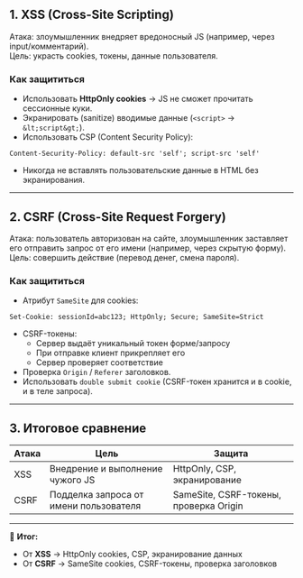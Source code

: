 ## 1. XSS (Cross-Site Scripting)
Атака: злоумышленник внедряет вредоносный JS (например, через input/комментарий).  
Цель: украсть cookies, токены, данные пользователя.

### Как защититься
- Использовать **HttpOnly cookies** → JS не сможет прочитать сессионные куки.  
- Экранировать (sanitize) вводимые данные (`<script>` → `&lt;script&gt;`).  
- Использовать CSP (Content Security Policy):
```http
Content-Security-Policy: default-src 'self'; script-src 'self'
```

- Никогда не вставлять пользовательские данные в HTML без экранирования.

---

## 2. CSRF (Cross-Site Request Forgery)

Атака: пользователь авторизован на сайте, злоумышленник заставляет его отправить запрос от его имени (например, через скрытую форму).  
Цель: совершить действие (перевод денег, смена пароля).

### Как защититься

- Атрибут `SameSite` для cookies:

```http
Set-Cookie: sessionId=abc123; HttpOnly; Secure; SameSite=Strict
```

- CSRF-токены:
    - Сервер выдаёт уникальный токен форме/запросу
    - При отправке клиент прикрепляет его
    - Сервер проверяет соответствие
- Проверка `Origin` / `Referer` заголовков.
- Использовать `double submit cookie` (CSRF-токен хранится и в cookie, и в теле запроса).

---

## 3. Итоговое сравнение

| Атака | Цель                                   | Защита                                 |
| ----- | -------------------------------------- | -------------------------------------- |
| XSS   | Внедрение и выполнение чужого JS       | HttpOnly, CSP, экранирование           |
| CSRF  | Подделка запроса от имени пользователя | SameSite, CSRF-токены, проверка Origin |

---

🔑 **Итог:**

- От **XSS** → HttpOnly cookies, CSP, экранирование данных
- От **CSRF** → SameSite cookies, CSRF-токены, проверка заголовков